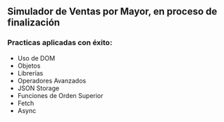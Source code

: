 ## Simulador de Ventas por Mayor, en proceso de finalización

### Practicas aplicadas con éxito:
- Uso de DOM
- Objetos
- Librerías
- Operadores Avanzados
- JSON Storage
- Funciones de Orden Superior
- Fetch
- Async
